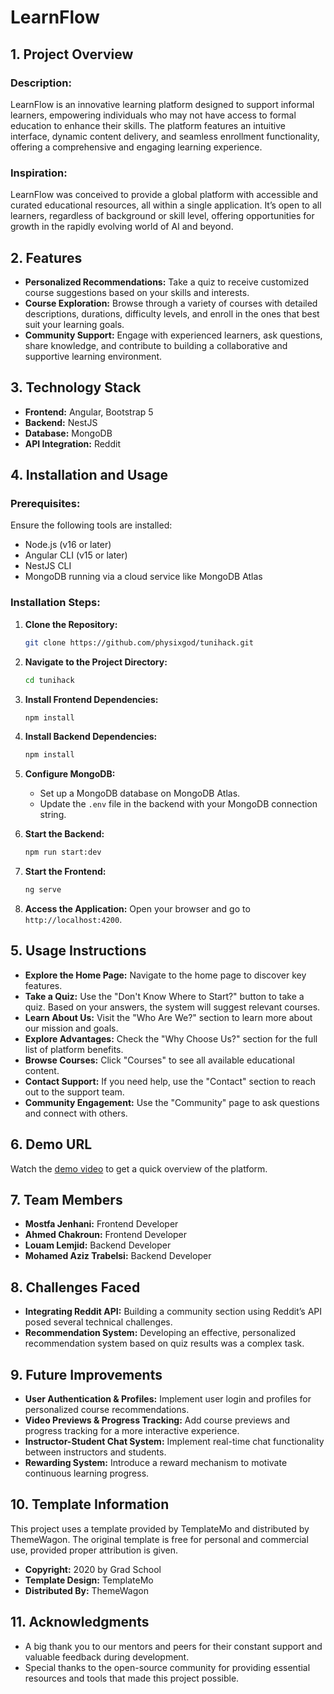 
# LearnFlow

## 1. Project Overview

### Description:
LearnFlow is an innovative learning platform designed to support informal learners, empowering individuals who may not have access to formal education to enhance their skills. The platform features an intuitive interface, dynamic content delivery, and seamless enrollment functionality, offering a comprehensive and engaging learning experience.

### Inspiration:
LearnFlow was conceived to provide a global platform with accessible and curated educational resources, all within a single application. It’s open to all learners, regardless of background or skill level, offering opportunities for growth in the rapidly evolving world of AI and beyond.

## 2. Features

- **Personalized Recommendations:** Take a quiz to receive customized course suggestions based on your skills and interests.
- **Course Exploration:** Browse through a variety of courses with detailed descriptions, durations, difficulty levels, and enroll in the ones that best suit your learning goals.
- **Community Support:** Engage with experienced learners, ask questions, share knowledge, and contribute to building a collaborative and supportive learning environment.

## 3. Technology Stack

- **Frontend:** Angular, Bootstrap 5
- **Backend:** NestJS
- **Database:** MongoDB
- **API Integration:** Reddit

## 4. Installation and Usage

### Prerequisites:
Ensure the following tools are installed:
- Node.js (v16 or later)
- Angular CLI (v15 or later)
- NestJS CLI
- MongoDB running via a cloud service like MongoDB Atlas

### Installation Steps:

1. **Clone the Repository:**
   ```bash
   git clone https://github.com/physixgod/tunihack.git
   ```

2. **Navigate to the Project Directory:**
   ```bash
   cd tunihack
   ```

3. **Install Frontend Dependencies:**
   ```bash
   npm install
   ```

4. **Install Backend Dependencies:**
   ```bash
   npm install
   ```

5. **Configure MongoDB:**
   - Set up a MongoDB database on MongoDB Atlas.
   - Update the `.env` file in the backend with your MongoDB connection string.

6. **Start the Backend:**
   ```bash
   npm run start:dev
   ```

7. **Start the Frontend:**
   ```bash
   ng serve
   ```

8. **Access the Application:**
   Open your browser and go to `http://localhost:4200`.

## 5. Usage Instructions

- **Explore the Home Page:** Navigate to the home page to discover key features.
- **Take a Quiz:** Use the "Don't Know Where to Start?" button to take a quiz. Based on your answers, the system will suggest relevant courses.
- **Learn About Us:** Visit the "Who Are We?" section to learn more about our mission and goals.
- **Explore Advantages:** Check the "Why Choose Us?" section for the full list of platform benefits.
- **Browse Courses:** Click "Courses" to see all available educational content.
- **Contact Support:** If you need help, use the "Contact" section to reach out to the support team.
- **Community Engagement:** Use the "Community" page to ask questions and connect with others.

## 6. Demo URL
Watch the [demo video](https://youtu.be/VHHhrb-4xJY?si=irs-hZ2yN59RVVkC) to get a quick overview of the platform.

## 7. Team Members

- **Mostfa Jenhani:** Frontend Developer
- **Ahmed Chakroun:** Frontend Developer
- **Louam Lemjid:** Backend Developer
- **Mohamed Aziz Trabelsi:** Backend Developer

## 8. Challenges Faced

- **Integrating Reddit API:** Building a community section using Reddit’s API posed several technical challenges.
- **Recommendation System:** Developing an effective, personalized recommendation system based on quiz results was a complex task.

## 9. Future Improvements

- **User Authentication & Profiles:** Implement user login and profiles for personalized course recommendations.
- **Video Previews & Progress Tracking:** Add course previews and progress tracking for a more interactive experience.
- **Instructor-Student Chat System:** Implement real-time chat functionality between instructors and students.
- **Rewarding System:** Introduce a reward mechanism to motivate continuous learning progress.

## 10. Template Information

This project uses a template provided by TemplateMo and distributed by ThemeWagon. The original template is free for personal and commercial use, provided proper attribution is given.

- **Copyright:** 2020 by Grad School
- **Template Design:** TemplateMo
- **Distributed By:** ThemeWagon

## 11. Acknowledgments

- A big thank you to our mentors and peers for their constant support and valuable feedback during development.
- Special thanks to the open-source community for providing essential resources and tools that made this project possible.
